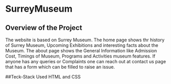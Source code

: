 # SurreyMuseum
## Overview of the Project
The website is based on Surrey Museum. The home page shows thr history of Surrey Museum, Upcoming Exhibitions and interesting facts about the Museum. The about page shows the General Information like Admission Cost, Timings of Museum, Programs and Activities museum features. If anyone has any queries or Complaints one can reach out at contact us page that has a form which can be filled to raise an issue.

##Teck-Stack Used
HTML and CSS
